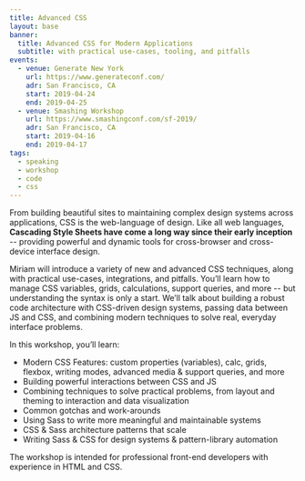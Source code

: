 ```yaml
---
title: Advanced CSS
layout: base
banner:
  title: Advanced CSS for Modern Applications
  subtitle: with practical use-cases, tooling, and pitfalls
events:
  - venue: Generate New York
    url: https://www.generateconf.com/
    adr: San Francisco, CA
    start: 2019-04-24
    end: 2019-04-25
  - venue: Smashing Workshop
    url: https://www.smashingconf.com/sf-2019/
    adr: San Francisco, CA
    start: 2019-04-16
    end: 2019-04-17
tags:
  - speaking
  - workshop
  - code
  - css
---
```


From building beautiful sites
to maintaining complex design systems across applications,
CSS is the web-language of design.
Like all web languages,
**Cascading Style Sheets have come a long way
since their early inception** --
providing powerful and dynamic tools
for cross-browser and cross-device interface design.

Miriam will introduce a variety of new and advanced CSS techniques,
along with practical use-cases, integrations, and pitfalls.
You’ll learn how to manage CSS variables, grids, calculations,
support queries, and more --
but understanding the syntax is only a start.
We’ll talk about building a robust code architecture
with CSS-driven design systems,
passing data between JS and CSS,
and combining modern techniques to solve real,
everyday interface problems.

In this workshop, you’ll learn:

- Modern CSS Features:
  custom properties (variables), calc, grids, flexbox, writing modes,
  advanced media & support queries, and more
- Building powerful interactions between CSS and JS
- Combining techniques to solve practical problems,
  from layout and theming to interaction and data visualization
- Common gotchas and work-arounds
- Using Sass to write more meaningful and maintainable systems
- CSS & Sass architecture patterns that scale
- Writing Sass & CSS for design systems & pattern-library automation

The workshop is intended for professional front-end developers
with experience in HTML and CSS.
